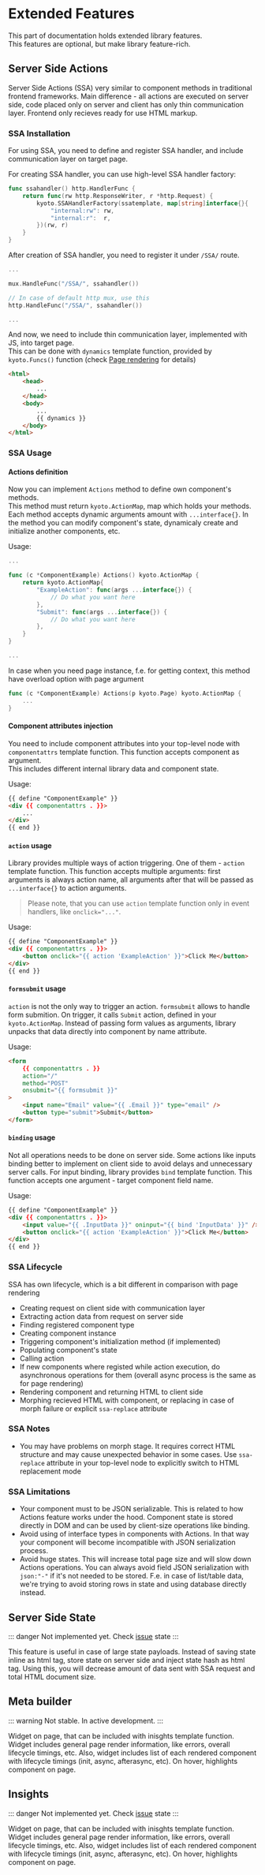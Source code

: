 # Extended Features

This part of documentation holds extended library features.  
This features are optional, but make library feature-rich.

## Server Side Actions

Server Side Actions (SSA) very similar to component methods in traditional frontend frameworks.
Main difference - all actions are executed on server side, code placed only on server and client has only thin communication layer.
Frontend only recieves ready for use HTML markup.  

### SSA Installation

For using SSA, you need to define and register SSA handler, and include communication layer on target page.  

For creating SSA handler, you can use high-level SSA handler factory:

```go
func ssahandler() http.HandlerFunc {
    return func(rw http.ResponseWriter, r *http.Request) {
        kyoto.SSAHandlerFactory(ssatemplate, map[string]interface{}{
            "internal:rw": rw,
            "internal:r":  r,
        })(rw, r)
    }
}
```

After creation of SSA handler, you need to register it under `/SSA/` route.

```go
...

mux.HandleFunc("/SSA/", ssahandler())

// In case of default http mux, use this
http.HandleFunc("/SSA/", ssahandler())

...
```

And now, we need to include thin communication layer, implemented with JS, into target page.  
This can be done with `dynamics` template function, provided by `kyoto.Funcs()` function (check [Page rendering](/docs/core-features/#page-rendering) for details)

```html
<html>
    <head>
        ...
    </head>
    <body>
        ...
        {{ dynamics }}
    </body>
</html>
```

### SSA Usage

#### Actions definition

Now you can implement `Actions` method to define own component's methods.  
This method must return `kyoto.ActionMap`, map which holds your methods. Each method accepts dynamic arguments amount with `...interface{}`.
In the method you can modify component's state, dynamicaly create and initialize another components, etc.

Usage:

```go
...

func (c *ComponentExample) Actions() kyoto.ActionMap {
    return kyoto.ActionMap{
        "ExampleAction": func(args ...interface{}) {
            // Do what you want here
        },
        "Submit": func(args ...interface{}) {
            // Do what you want here
        },
    }
}

...
```

In case when you need page instance, f.e. for getting context, this method have overload option with page argument

```go
func (c *ComponentExample) Actions(p kyoto.Page) kyoto.ActionMap {
    ...
}
```

#### Component attributes injection

You need to include component attributes into your top-level node with `componentattrs` template function. This function accepts component as argument.  
This includes different internal library data and component state.

Usage:

```html
{{ define "ComponentExample" }}
<div {{ componentattrs . }}>
    ...
</div>
{{ end }}
```

#### `action` usage

Library provides multiple ways of action triggering. One of them - `action` template function. This function accepts multiple arguments: first arguments is always action name, all arguments after that will be passed as `...interface{}` to action arguments.  

> Please note, that you can use `action` template function only in event handlers, like `onclick="..."`.  

Usage:

```html
{{ define "ComponentExample" }}
<div {{ componentattrs . }}>
    <button onclick="{{ action 'ExampleAction' }}">Click Me</button>
</div>
{{ end }}
```

#### `formsubmit` usage

`action` is not the only way to trigger an action. `formsubmit` allows to handle form submition. On trigger, it calls `Submit` action, defined in your `kyoto.ActionMap`.
Instead of passing form values as arguments, library unpacks that data directly into component by name attribute.

Usage:

```html
<form
    {{ componentattrs . }}
    action="/" 
    method="POST"
    onsubmit="{{ formsubmit }}"
>
    <input name="Email" value="{{ .Email }}" type="email" />
    <button type="submit">Submit</button>
</form>
```

#### `binding` usage

Not all operations needs to be done on server side. Some actions like inputs binding better to implement on client side to avoid delays and unnecessary server calls.
For input binding, library provides `bind` template function. This function accepts one argument - target component field name.

Usage:

```html
{{ define "ComponentExample" }}
<div {{ componentattrs . }}>
    <input value="{{ .InputData }}" oninput="{{ bind 'InputData' }}" />
    <button onclick="{{ action 'ExampleAction' }}">Click Me</button>
</div>
{{ end }}
```

### SSA Lifecycle

SSA has own lifecycle, which is a bit different in comparison with page rendering  

- Creating request on client side with communication layer
- Extracting action data from request on server side
- Finding registered component type
- Creating component instance
- Triggering component's initialization method (if implemented)
- Populating component's state
- Calling action
- If new components where registed while action execution, do asynchronous operations for them (overall async process is the same as for page rendering)
- Rendering component and returning HTML to client side
- Morphing recieved HTML with component, or replacing in case of morph failure or explicit `ssa-replace` attribute

### SSA Notes

- You may have problems on morph stage. It requires correct HTML structure and may cause unexpected behavior in some cases. Use `ssa-replace` attribute in your top-level node to explicitly switch to HTML replacement mode

### SSA Limitations

- Your component must to be JSON serializable. This is related to how Actions feature works under the hood. Component state is stored directly in DOM and can be used by client-size operations like binding.
- Avoid using of interface types in components with Actions. In that way your component will become incompatible with JSON serialization process.
- Avoid huge states. This will increase total page size and will slow down Actions operations. You can always avoid field JSON serialization with `json:"-"` if it's not needed to be stored. F.e. in case of list/table data, we're trying to avoid storing rows in state and using database directly instead.

## Server Side State

::: danger
Not implemented yet. Check [issue](https://github.com/yuriizinets/kyoto/issues/28) state
:::

This feature is useful in case of large state payloads.
Instead of saving state inline as html tag, store state on server side and inject state hash as html tag.
Using this, you will decrease amount of data sent with SSA request and total HTML document size.

## Meta builder

::: warning
Not stable. In active development.
:::

Widget on page, that can be included with inisghts template function. Widget includes general page render information, like errors, overall lifecycle timings, etc. Also, widget includes list of each rendered component with lifecycle timings (init, async, afterasync, etc). On hover, highlights component on page.

## Insights

::: danger
Not implemented yet. Check [issue](https://github.com/yuriizinets/kyoto/issues/26) state
:::

Widget on page, that can be included with inisghts template function. Widget includes general page render information, like errors, overall lifecycle timings, etc. Also, widget includes list of each rendered component with lifecycle timings (init, async, afterasync, etc). On hover, highlights component on page.
